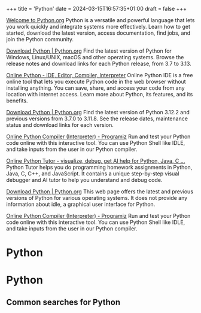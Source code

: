 +++
title = 'Python'
date = 2024-03-15T16:57:35+01:00
draft = false
+++

[Welcome to Python.org](https://www.python.org/)
Python is a versatile and powerful language that lets you work quickly and integrate systems more effectively. Learn how to get started, download the latest version, access documentation, find jobs, and join the Python community.

[Download Python | Python.org](https://www.python.org/downloads/)
Find the latest version of Python for Windows, Linux/UNIX, macOS and other operating systems. Browse the release notes and download links for each Python release, from 3.7 to 3.13.

[Online Python - IDE, Editor, Compiler, Interpreter](https://www.online-python.com/)
Online Python IDE is a free online tool that lets you execute Python code in the web browser without installing anything. You can save, share, and access your code from any location with internet access. Learn more about Python, its features, and its benefits.

[Download Python | Python.org](https://www.python.org/downloads/)
Find the latest version of Python 3.12.2 and previous versions from 3.7.0 to 3.11.8. See the release dates, maintenance status and download links for each version.

[Online Python Compiler (Interpreter) - Programiz](https://www.programiz.com/python-programming/online-compiler/)
Run and test your Python code online with this interactive tool. You can use Python Shell like IDLE, and take inputs from the user in our Python compiler.

[Online Python Tutor - visualize, debug, get AI help for Python, Java, C ...](https://pythontutor.com/)
Python Tutor helps you do programming homework assignments in Python, Java, C, C++, and JavaScript. It contains a unique step-by-step visual debugger and AI tutor to help you understand and debug code.

[Download Python | Python.org](https://www.python.org/downloads/)
This web page offers the latest and previous versions of Python for various operating systems. It does not provide any information about idle, a graphical user interface for Python.

[Online Python Compiler (Interpreter) - Programiz](https://www.programiz.com/python-programming/online-compiler/)
Run and test your Python code online with this interactive tool. You can use Python Shell like IDLE, and take inputs from the user in our Python compiler.

Python
======

# Python

## Common searches for Python
